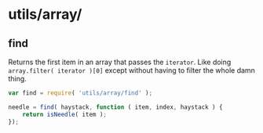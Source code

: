 utils/array/
============


find
----

Returns the first item in an array that passes the `iterator`. Like doing `array.filter( iterator )[0]` except without having to filter the whole damn thing.

```js
var find = require( 'utils/array/find' );

needle = find( haystack, function ( item, index, haystack ) {
	return isNeedle( item );
});
```